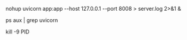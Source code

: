 nohup uvicorn app:app --host 127.0.0.1 --port 8008 > server.log 2>&1 &

ps aux | grep uvicorn

kill -9 PID